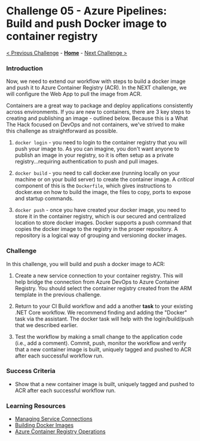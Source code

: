 # Challenge 05 - Azure Pipelines: Build and push Docker image to container registry

[< Previous Challenge](./Challenge-04.md) - **[Home](../README.md)** - [Next Challenge >](./Challenge-06.md)

### Introduction

Now, we need to extend our workflow with steps to build a docker image and push it to Azure Container Registry (ACR). In the NEXT challenge, we will configure the Web App to pull the image from ACR.

Containers are a great way to package and deploy applications consistently across environments. If you are new to containers, there are 3 key steps to creating and publishing an image - outlined below. Because this is a What The Hack focused on DevOps and not containers, we've strived to make this challenge as straightforward as possible.

1. `docker login` - you need to login to the container registry that you will push your image to. As you can imagine, you don't want anyone to publish an image in your registry, so it is often setup as a private registry...requiring authentication to push and pull images.

2. `docker build` - you need to call docker.exe (running locally on your machine or on your build server) to create the container image. A *critical* component of this is the `Dockerfile`, which gives instructions to docker.exe on how to build the image, the files to copy, ports to expose and startup commands.

3. `docker push` - once you have created your docker image, you need to store it in the container registry, which is our secured and centralized location to store docker images. Docker supports a push command that copies the docker image to the registry in the proper repository. A repository is a logical way of grouping and versioning docker images.

### Challenge

In this challenge, you will build and push a docker image to ACR:

1. Create a new service connection to your container registry.  This will help bridge the connection from Azure DevOps to Azure Container Registry.  You should select the container registry created from the ARM template in the previous challenge.

1. Return to your CI Build workflow and add a another **task** to your existing .NET Core workflow. We recommend finding and adding the "Docker" task via the assistant.  The docker task will help with the login/build/push that we described earlier.

1. Test the workflow by making a small change to the application code (i.e., add a comment). Commit, push, monitor the workflow and verify that a new container image is built, uniquely tagged and pushed to ACR after each successful workflow run.

### Success Criteria

- Show that a new container image is built, uniquely tagged and pushed to ACR after each successful workflow run.

### Learning Resources

- [Managing Service Connections](https://learn.microsoft.com/en-us/azure/devops/pipelines/library/service-endpoints?view=azure-devops&tabs=yaml)
- [Building Docker Images](https://learn.microsoft.com/en-us/aspnet/core/host-and-deploy/docker/building-net-docker-images?view=aspnetcore-7.0)
- [Azure Container Registry Operations](https://learn.microsoft.com/en-us/azure/container-registry/container-registry-get-started-docker-cli?tabs=azure-cli)

